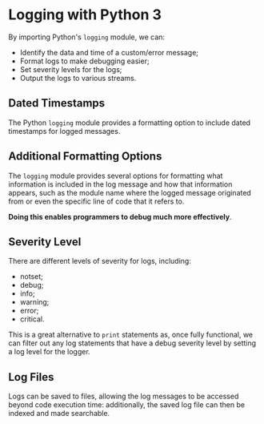 # Logging with Python 3

By importing Python's `logging` module, we can:
- Identify the data and time of a custom/error message;
- Format logs to make debugging easier;
- Set severity levels for the logs;
- Output the logs to various streams.

## Dated Timestamps

The Python `logging` module provides a formatting option to include dated timestamps for logged messages.

## Additional Formatting Options

The `logging` module provides several options for formatting what information is included in the log message and how that information appears, such as the module name where the logged message originated from or even the specific line of code that it refers to.

**Doing this enables programmers to debug much more effectively**.

## Severity Level

There are different levels of severity for logs, including:
- notset;
- debug;
- info;
- warning;
- error;
- critical.

This is a great alternative to `print` statements as, once fully functional, we can filter out any log statements that have a debug severity level by setting a log level for the logger.

## Log Files

Logs can be saved to files, allowing the log messages to be accessed beyond code execution time: additionally, the saved log file can then be indexed and made searchable.